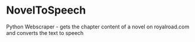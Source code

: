 # NovelToSpeech
Python Webscraper - gets the chapter content of a novel on royalroad.com and converts the text to speech
